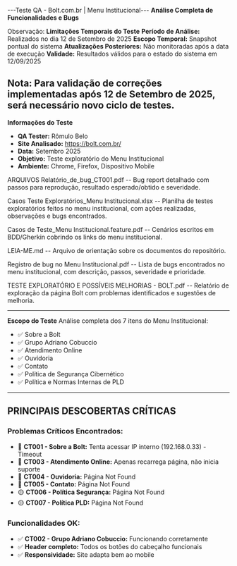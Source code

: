 ---Teste QA - Bolt.com.br | Menu Institucional---
**Análise Completa de Funcionalidades e Bugs**

Observação: **Limitações Temporais do Teste**
**Período de Análise:** Realizados no dia 12 de Setembro de 2025
**Escopo Temporal:** Snapshot pontual do sistema
**Atualizações Posteriores:** Não monitoradas após a data de execução
**Validade:** Resultados válidos para o estado do sistema em 12/09/2025

**Nota:** Para validação de correções implementadas após 12 de Setembro de 2025, será necessário novo ciclo de testes.
---

 **Informações do Teste**
- **QA Tester:** Rômulo Belo
- **Site Analisado:** https://bolt.com.br/
- **Data:** Setembro 2025
- **Objetivo:** Teste exploratório do Menu Institucional
- **Ambiente:** Chrome, Firefox, Dispositivo Mobile

ARQUIVOS
Relatório_de_bug_CT001.pdf --
Bug report detalhado com passos para reprodução, resultado esperado/obtido e severidade.


Casos Teste Exploratórios_Menu Institucional.xlsx --
Planilha de testes exploratórios feitos no menu institucional, com ações realizadas, observações e bugs encontrados.


Casos de Teste_Menu Institucional.feature.pdf --
Cenários escritos em BDD/Gherkin cobrindo os links do menu institucional.


LEIA-ME.md --
Arquivo de orientação sobre os documentos do repositório.


Registro de bug no Menu Institucional.pdf --
Lista de bugs encontrados no menu institucional, com descrição, passos, severidade e prioridade.


TESTE EXPLORATÓRIO E POSSÍVEIS MELHORIAS - BOLT.pdf --
Relatório de exploração da página Bolt com problemas identificados e sugestões de melhoria.

---

 **Escopo do Teste**
Análise completa dos 7 itens do Menu Institucional:
- ✅ Sobre a Bolt
- ✅ Grupo Adriano Cobuccio  
- ✅ Atendimento Online
- ✅ Ouvidoria
- ✅ Contato
- ✅ Política de Segurança Cibernético
- ✅ Política e Normas Internas de PLD

---

## **PRINCIPAIS DESCOBERTAS CRÍTICAS**

### **Problemas Críticos Encontrados:**
- 🔴 **CT001 - Sobre a Bolt:** Tenta acessar IP interno (192.168.0.33) - Timeout
- 🔴 **CT003 - Atendimento Online:** Apenas recarrega página, não inicia suporte
- 🔴 **CT004 - Ouvidoria:** Página Not Found
- 🔴 **CT005 - Contato:** Página Not Found  
- 🟡 **CT006 - Política Segurança:** Página Not Found
- 🟡 **CT007 - Política PLD:** Página Not Found

### **Funcionalidades OK:**
- ✅ **CT002 - Grupo Adriano Cobuccio:** Funcionando corretamente
- ✅ **Header completo:** Todos os botões do cabeçalho funcionais
- ✅ **Responsividade:** Site adapta bem ao mobile

